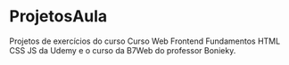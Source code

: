 # ProjetosAula
Projetos de exercícios do curso Curso Web Frontend Fundamentos HTML CSS JS da Udemy e o curso da B7Web do professor Bonieky.

